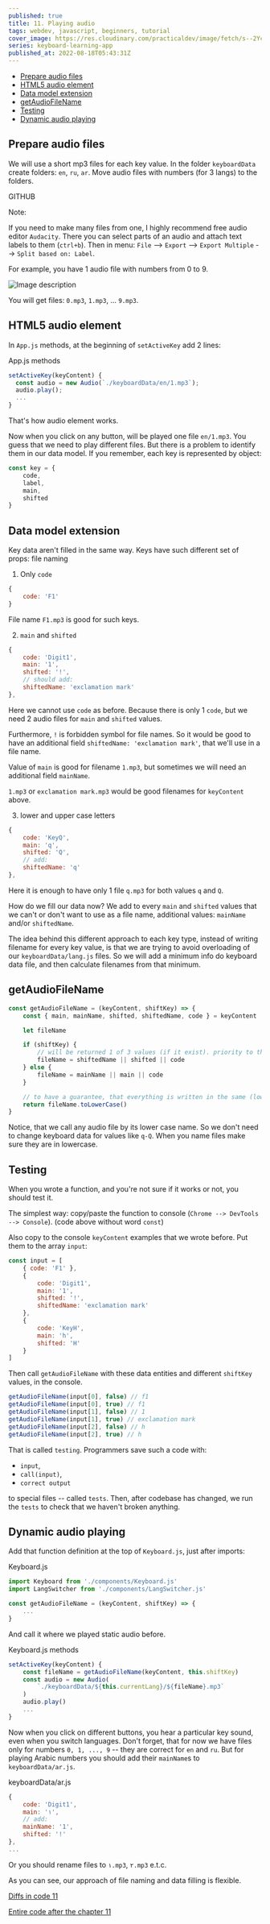 ```yaml
---
published: true
title: 11. Playing audio
tags: webdev, javascript, beginners, tutorial
cover_image: https://res.cloudinary.com/practicaldev/image/fetch/s--2Ycgb9E_--/c_imagga_scale,f_auto,fl_progressive,h_420,q_auto,w_1000/https://dev-to-uploads.s3.amazonaws.com/uploads/articles/t7manuew9dwi5jlrf8p5.png
series: keyboard-learning-app
published_at: 2022-08-18T05:43:31Z
---
```


- [Prepare audio files](#prepare-audio-files)
- [HTML5 audio element](#html5-audio-element)
- [Data model extension](#data-model-extension)
- [getAudioFileName](#getaudiofilename)
- [Testing](#testing)
- [Dynamic audio playing](#dynamic-audio-playing)

## Prepare audio files

We will use a short mp3 files for each key value. In the folder `keyboardData` create folders: `en`, `ru`, `ar`. Move audio files with numbers (for 3 langs) to the folders.

GITHUB

Note:

If you need to make many files from one, I highly recommend free audio editor `Audacity`. There you can select parts of an audio and attach text labels to them (`ctrl+b`). Then in menu: `File` --> `Export` --> `Export Multiple` --> `Split based on: Label`.

For example, you have 1 audio file with numbers from 0 to 9.

![Image description](https://dev-to-uploads.s3.amazonaws.com/uploads/articles/lhdk124li854p0hi63od.png)

You will get files: `0.mp3`, `1.mp3`, ... `9.mp3`.

## HTML5 audio element

In `App.js` methods, at the beginning of `setActiveKey` add 2 lines:

App.js methods

```js
setActiveKey(keyContent) {
  const audio = new Audio(`./keyboardData/en/1.mp3`);
  audio.play();
  ...
}
```

That's how audio element works.

Now when you click on any button, will be played one file `en/1.mp3`. You guess that we need to play different files. But there is a problem to identify them in our data model. If you remember, each key is represented by object:

```javascript
const key = {
	code,
	label,
	main,
	shifted
}
```

## Data model extension

Key data aren't filled in the same way. Keys have such different set of props:
file naming

1. Only `code`

```js
{
	code: 'F1'
}
```

File name `F1.mp3` is good for such keys.

2. `main` and `shifted`

```js
{
	code: 'Digit1',
	main: '1',
	shifted: '!',
	// should add:
	shiftedName: 'exclamation mark'
},
```

Here we cannot use `code` as before. Because there is only 1 `code`, but we need 2 audio files for `main` and `shifted` values.

Furthermore, `!` is forbidden symbol for file names. So it would be good to have an additional field `shiftedName: 'exclamation mark'`, that we'll use in a file name.

Value of `main` is good for filename `1.mp3`, but sometimes we will need an additional field `mainName`.

`1.mp3` or `exclamation mark.mp3` would be good filenames for `keyContent` above.

3. lower and upper case letters

```js
{
	code: 'KeyQ',
	main: 'q',
	shifted: 'Q',
	// add:
	shiftedName: 'q'
},
```

Here it is enough to have only 1 file `q.mp3` for both values `q` and `Q`.

How do we fill our data now? We add to every `main` and `shifted` values that we can't or don't want to use as a file name, additional values: `mainName` and/or `shiftedName`.

The idea behind this different approach to each key type, instead of writing filename for every key value, is that we are trying to avoid overloading of our `keyboardData/lang.js` files. So we will add a minimum info do keyboard data file, and then calculate filenames from that minimum.

## getAudioFileName

```js
const getAudioFileName = (keyContent, shiftKey) => {
	const { main, mainName, shifted, shiftedName, code } = keyContent

	let fileName

	if (shiftKey) {
		// will be returned 1 of 3 values (if it exist). priority to the first one
		fileName = shiftedName || shifted || code
	} else {
		fileName = mainName || main || code
	}

	// to have a guarantee, that everything is written in the same (lower) case
	return fileName.toLowerCase()
}
```

Notice, that we call any audio file by its lower case name. So we don't need to change keyboard data for values like `q-Q`. When you name files make sure they are in lowercase.

## Testing

When you wrote a function, and you're not sure if it works or not, you should test it.

The simplest way: copy/paste the function to console (`Chrome --> DevTools --> Console`). (code above without word `const`)

Also copy to the console `keyContent` examples that we wrote before. Put them to the array `input`:

```js
const input = [
	{ code: 'F1' },
	{
		code: 'Digit1',
		main: '1',
		shifted: '!',
		shiftedName: 'exclamation mark'
	},
	{
		code: 'KeyH',
		main: 'h',
		shifted: 'H'
	}
]
```

Then call `getAudioFileName` with these data entities and different `shiftKey` values, in the console.

```js
getAudioFileName(input[0], false) // f1
getAudioFileName(input[0], true) // f1
getAudioFileName(input[1], false) // 1
getAudioFileName(input[1], true) // exclamation mark
getAudioFileName(input[2], false) // h
getAudioFileName(input[2], true) // h
```

That is called `testing`. Programmers save such a code with:

- `input`,
- `call(input)`,
- `correct output`

to special files -- called `tests`. Then, after codebase has changed, we run the `tests` to check that we haven't broken anything.

## Dynamic audio playing

Add that function definition at the top of `Keyboard.js`, just after imports:

Keyboard.js

```js
import Keyboard from './components/Keyboard.js'
import LangSwitcher from './components/LangSwitcher.js'

const getAudioFileName = (keyContent, shiftKey) => {
	...
}
```

And call it where we played static audio before.

Keyboard.js methods

```js
setActiveKey(keyContent) {
	const fileName = getAudioFileName(keyContent, this.shiftKey)
	const audio = new Audio(
		`./keyboardData/${this.currentLang}/${fileName}.mp3`
	)
	audio.play()
	...
}
```

Now when you click on different buttons, you hear a particular key sound, even when you switch languages. Don't forget, that for now we have files only for numbers `0, 1, ..., 9` -- they are correct for `en` and `ru`. But for playing Arabic numbers you should add their `mainName`s to `keyboardData/ar.js`.

keyboardData/ar.js

```js
{
	code: 'Digit1',
	main: '١',
	// add:
	mainName: '1',
	shifted: '!'
},
...

```

Or you should rename files to `١.mp3`, `٢.mp3` e.t.c.

As you can see, our approach of file naming and data filling is flexible.

[Diffs in code 11](https://github.com/ApayRus/keyboard/commit/c9521ff9bb79f8d8c10db7066c09f1dfc9461e6f)

[Entire code after the chapter 11](https://github.com/ApayRus/keyboard/tree/11.-Playing-audio-)
